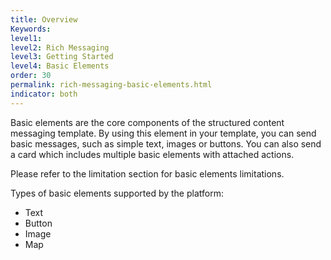 ```yaml
---
title: Overview
Keywords:
level1:
level2: Rich Messaging
level3: Getting Started
level4: Basic Elements
order: 30
permalink: rich-messaging-basic-elements.html
indicator: both
---
```


Basic elements are the core components of the structured content messaging template. By using this element in your template, you can send basic messages, such as simple text, images or buttons. You can also send a card which includes multiple basic elements with attached actions.

Please refer to the limitation section for basic elements limitations.

Types of basic elements supported by the platform:
* Text
* Button
* Image
* Map
